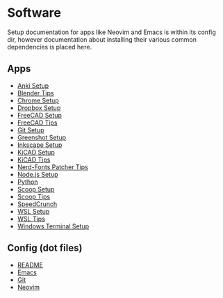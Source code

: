 # Software

Setup documentation for apps like Neovim and Emacs is within its config dir,
however documentation about installing their various common dependencies is
placed here.

## Apps

- [Anki Setup](anki/setup.md)
- [Blender Tips](blender/tips.md)
- [Chrome Setup](chrome/setup.md)
- [Dropbox Setup](dropbox/setup.md)
- [FreeCAD Setup](freecad/setup.md)
- [FreeCAD Tips](freecad/tips.md)
- [Git Setup](git/setup.md)
- [Greenshot Setup](greenshot/setup.md)
- [Inkscape Setup](inkscape/setup.md)
- [KiCAD Setup](kicad/setup.md)
- [KiCAD Tips](kicad/tips.md)
- [Nerd-Fonts Patcher Tips](nerd-fonts_patcher/tips.md)
- [Node.js Setup](nodejs/setup.md)
- [Python](python/setup.md)
- [Scoop Setup](scoop/setup.md)
- [Scoop Tips](scoop/tips.md)
- [SpeedCrunch](speedcrunch/setup.md)
- [WSL Setup](wsl/setup.md)
- [WSL Tips](wsl/tips.md)
- [Windows Terminal Setup](windows_terminal/setup.md)

## Config (dot files)

- [README](https://github.com/michael-angelozzi/.config)
- [Emacs](https://github.com/michael-angelozzi/.config/blob/master/emacs/README.md)
- [Git](https://github.com/michael-angelozzi/.config/tree/master/git)
- [Neovim](https://github.com/michael-angelozzi/.config/blob/master/nvim/README.md)
